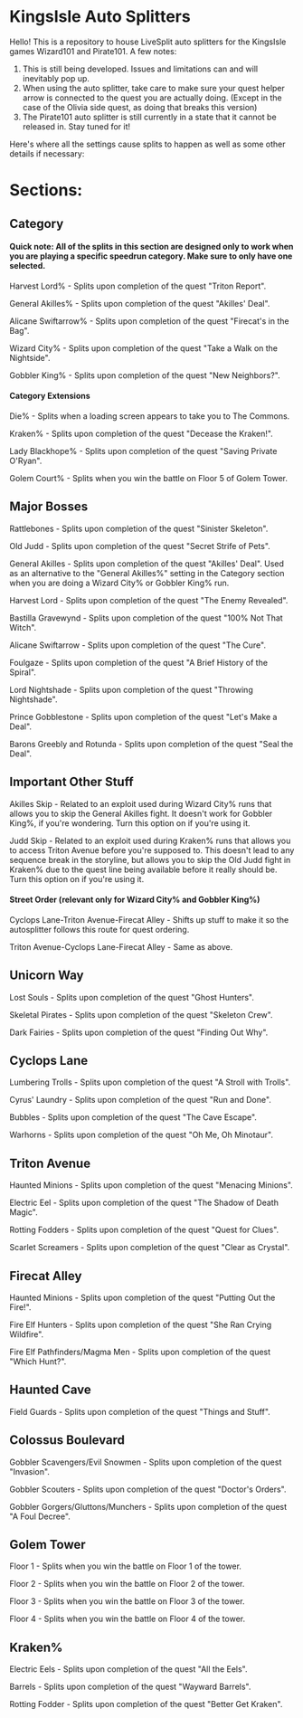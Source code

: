# KingsIsle Auto Splitters
Hello! This is a repository to house LiveSplit auto splitters for the KingsIsle games Wizard101 and Pirate101.
A few notes:
1. This is still being developed. Issues and limitations can and will inevitably pop up.
2. When using the auto splitter, take care to make sure your quest helper arrow is connected to the quest you are actually doing. (Except in the case of the Olivia side quest, as doing that breaks this version)
3. The Pirate101 auto splitter is still currently in a state that it cannot be released in. Stay tuned for it!



Here's where all the settings cause splits to happen as well as some other details if necessary:
# Sections:
## Category
#### Quick note: All of the splits in this section are designed only to work when you are playing a specific speedrun category. Make sure to only have one selected.
Harvest Lord% - Splits upon completion of the quest "Triton Report".

General Akilles% - Splits upon completion of the quest "Akilles' Deal".

Alicane Swiftarrow% - Splits upon completion of the quest "Firecat's in the Bag".

Wizard City% - Splits upon completion of the quest "Take a Walk on the Nightside".

Gobbler King% - Splits upon completion of the quest "New Neighbors?".
#### Category Extensions
Die% - Splits when a loading screen appears to take you to The Commons.

Kraken% - Splits upon completion of the quest "Decease the Kraken!".

Lady Blackhope% - Splits upon completion of the quest "Saving Private O'Ryan".

Golem Court% - Splits when you win the battle on Floor 5 of Golem Tower.
## Major Bosses
Rattlebones - Splits upon completion of the quest "Sinister Skeleton".

Old Judd - Splits upon completion of the quest "Secret Strife of Pets".

General Akilles - Splits upon completion of the quest "Akilles' Deal". Used as an alternative to the "General Akilles%" setting in the Category section when you are doing a Wizard City% or Gobbler King% run.

Harvest Lord - Splits upon completion of the quest "The Enemy Revealed".

Bastilla Gravewynd - Splits upon completion of the quest "100% Not That Witch".

Alicane Swiftarrow - Splits upon completion of the quest "The Cure".

Foulgaze - Splits upon completion of the quest "A Brief History of the Spiral".

Lord Nightshade - Splits upon completion of the quest "Throwing Nightshade".

Prince Gobblestone - Splits upon completion of the quest "Let's Make a Deal".

Barons Greebly and Rotunda - Splits upon completion of the quest "Seal the Deal".
## Important Other Stuff
Akilles Skip - Related to an exploit used during Wizard City% runs that allows you to skip the General Akilles fight. It doesn't work for Gobbler King%, if you're wondering. Turn this option on if you're using it.

Judd Skip - Related to an exploit used during Kraken% runs that allows you to access Triton Avenue before you're supposed to. This doesn't lead to any sequence break in the storyline, but allows you to skip the Old Judd fight in Kraken% due to the quest line being available before it really should be. Turn this option on if you're using it.
#### Street Order (relevant only for Wizard City% and Gobbler King%)
Cyclops Lane-Triton Avenue-Firecat Alley - Shifts up stuff to make it so the autosplitter follows this route for quest ordering.

Triton Avenue-Cyclops Lane-Firecat Alley - Same as above.
## Unicorn Way
Lost Souls - Splits upon completion of the quest "Ghost Hunters".

Skeletal Pirates - Splits upon completion of the quest "Skeleton Crew".

Dark Fairies - Splits upon completion of the quest "Finding Out Why".
## Cyclops Lane
Lumbering Trolls - Splits upon completion of the quest "A Stroll with Trolls".

Cyrus' Laundry - Splits upon completion of the quest "Run and Done".

Bubbles - Splits upon completion of the quest "The Cave Escape".

Warhorns - Splits upon completion of the quest "Oh Me, Oh Minotaur".
## Triton Avenue
Haunted Minions - Splits upon completion of the quest "Menacing Minions".

Electric Eel - Splits upon completion of the quest "The Shadow of Death Magic".

Rotting Fodders - Splits upon completion of the quest "Quest for Clues".

Scarlet Screamers - Splits upon completion of the quest "Clear as Crystal".
## Firecat Alley
Haunted Minions - Splits upon completion of the quest "Putting Out the Fire!".

Fire Elf Hunters - Splits upon completion of the quest "She Ran Crying Wildfire".

Fire Elf Pathfinders/Magma Men - Splits upon completion of the quest "Which Hunt?".
## Haunted Cave
Field Guards - Splits upon completion of the quest "Things and Stuff".
## Colossus Boulevard
Gobbler Scavengers/Evil Snowmen - Splits upon completion of the quest "Invasion".

Gobbler Scouters - Splits upon completion of the quest "Doctor's Orders".

Gobbler Gorgers/Gluttons/Munchers - Splits upon completion of the quest "A Foul Decree".
## Golem Tower
Floor 1 - Splits when you win the battle on Floor 1 of the tower.

Floor 2 - Splits when you win the battle on Floor 2 of the tower.

Floor 3 - Splits when you win the battle on Floor 3 of the tower.

Floor 4 - Splits when you win the battle on Floor 4 of the tower.
## Kraken%
Electric Eels - Splits upon completion of the quest "All the Eels".

Barrels - Splits upon completion of the quest "Wayward Barrels".

Rotting Fodder - Splits upon completion of the quest "Better Get Kraken".
